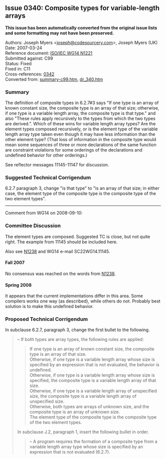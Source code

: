 ## Issue 0340: Composite types for variable-length arrays

**This issue has been automatically converted from the original issue lists and some formatting may not have been preserved.**

Authors: Joseph Myers \<joseph@codesourcery.com\>, Joseph Myers (UK)  
Date: 2007-03-24  
Reference document: [ISO/IEC WG14 N1221](https://www.open-std.org/jtc1/sc22/wg14/www/docs/n1221.htm)  
Submitted against: C99  
Status: Fixed  
Fixed in: C11  
Cross-references: [0342](../c99/issue0342.md)  
Converted from: [summary-c99.htm](https://www.open-std.org/jtc1/sc22/wg14/www/docs/summary-c99.htm), [dr_340.htm](https://www.open-std.org/jtc1/sc22/wg14/www/docs/dr_340.htm)

### Summary

The definition of composite types in 6.2.7#3 says "If one type is an array of
known constant size, the composite type is an array of that size; otherwise, if
one type is a variable length array, the composite type is that type." and also
"These rules apply recursively to the types from which the two types are
derived.". Which of these wins for variable length array types? Are the element
types composed recursively, or is the element type of the variable length array
type taken even though it may have less information than the other element type?
(That loss of information in the composite type would mean some sequences of
three or more declarations of the same function are constraint violations for
some orderings of the declarations and undefined behavior for other orderings.)

See reflector messages 11145-11147 for discussion.

### Suggested Technical Corrigendum

6.2.7 paragraph 3, change "is that type" to "is an array of that size; in either
case, the element type of the composite type is the composite type of the two
element types".

---

Comment from WG14 on 2008-09-10:

### Committee Discussion

The element types are composed. Suggested TC is close, but not quite right. The
example from 11145 should be included here.

Also see [N1238](https://www.open-std.org/jtc1/sc22/wg14/www/docs/n1238.htm) and
WG14 e-mail SC22WG14.11145.

#### Fall 2007

No consensus was reached on the words from
[N1238](https://www.open-std.org/jtc1/sc22/wg14/www/docs/n1238.htm).

#### Spring 2008

It appears that the current implementations differ in this area. Some compilers
works one way (as described), while others do not. Probably best solution is to
make this undefined behavior.

### Proposed Technical Corrigendum

In subclause 6.2.7, paragraph 3, change the first bullet to the following.

> – If both types are array types, the following rules are applied:
>
> > If one type is an array of known constant size, the composite type is an array
> > of that size.  
> > Otherwise, if one type is a variable length array whose size is specified by an
> > expression that is not evaluated, the behavior is undefined.  
> > Otherwise, if one type is a variable length array whose size is specified, the
> > composite type is a variable length array of that size.  
> > Otherwise, if one type is a variable length array of unspecified size, the
> > composite type is a variable length array of unspecified size.  
> > Otherwise, both types are arrays of unknown size, and the composite type is an
> > array of unknown size.  
> > The element type of the composite type is the composite type of the two element
> > types.
>
> In subclause J.2, paragraph 1, insert the following bullet in order.
>
> > – A program requires the formation of a composite type from a variable length
> > array type whose size is specified by an expression that is not evaluated
> > (6.2.7).
